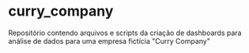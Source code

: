 # curry_company
Repositório contendo arquivos e scripts da criação de dashboards para análise de dados para uma empresa fictícia "Curry Company"
